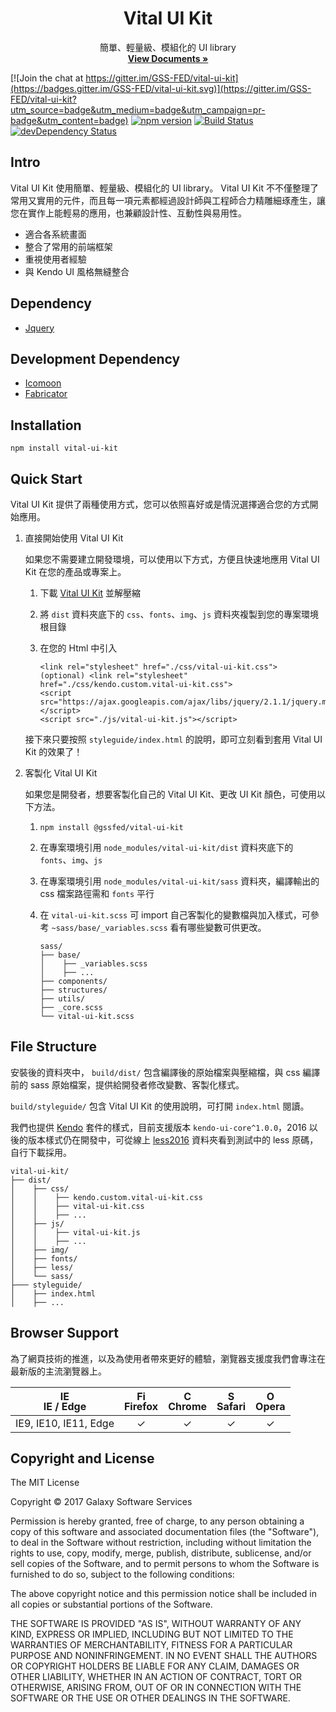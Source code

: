 <p align="center">
  <h1 align="center">Vital UI Kit</h1>
  <p align="center">
    簡單、輕量級、模組化的 UI library
    <br>
    <a href="https://gss-fed.github.io/vital-ui-kit/" target="_blank"><strong>View Documents &raquo;</strong></a>
    <br>
  </p>
</p>

[![Join the chat at https://gitter.im/GSS-FED/vital-ui-kit](https://badges.gitter.im/GSS-FED/vital-ui-kit.svg)](https://gitter.im/GSS-FED/vital-ui-kit?utm_source=badge&utm_medium=badge&utm_campaign=pr-badge&utm_content=badge)
[![npm version](https://img.shields.io/npm/v/vital-ui-kit.svg)](https://www.npmjs.com/package/vital-ui-kit)
[![Build Status](https://img.shields.io/travis/GSS-FED/vital-ui-kit.svg)](https://travis-ci.org/GSS-FED/vital-ui-kit)
[![devDependency Status](https://img.shields.io/david/dev/GSS-FED/vital-ui-kit.svg)](https://david-dm.org/GSS-FED/vital-ui-kit?type=dev)

## Intro

Vital UI Kit 使用簡單、輕量級、模組化的 UI library。 Vital UI Kit 不不僅整理了常用又實用的元件，而且每一項元素都經過設計師與工程師合力精雕細琢產生，讓您在實作上能輕易的應用，也兼顧設計性、互動性與易用性。

* 適合各系統畫面
* 整合了常用的前端框架
* 重視使用者經驗
* 與 Kendo UI 風格無縫整合


## Dependency

- [Jquery](https://jquery.com/)


## Development Dependency

- [Icomoon](https://icomoon.io/)
- [Fabricator](https://fbrctr.github.io/)


## Installation

```
npm install vital-ui-kit
```


## Quick Start

Vital UI Kit 提供了兩種使用方式，您可以依照喜好或是情況選擇適合您的方式開始應用。

1. 直接開始使用 Vital UI Kit

    如果您不需要建立開發環境，可以使用以下方式，方便且快速地應用 Vital UI Kit 在您的產品或專案上。

    1. 下載 [Vital UI Kit](https://github.com/GSS-FED/vital-ui-kit/archive/build.zip) 並解壓縮

    1. 將 `dist` 資料夾底下的 `css`、`fonts`、`img`、`js` 資料夾複製到您的專案環境根目錄

    1. 在您的 Html 中引入

        ```
        <link rel="stylesheet" href="./css/vital-ui-kit.css">
        (optional) <link rel="stylesheet" href="./css/kendo.custom.vital-ui-kit.css">
        <script src="https://ajax.googleapis.com/ajax/libs/jquery/2.1.1/jquery.min.js"></script>
        <script src="./js/vital-ui-kit.js"></script>
        ```

    接下來只要按照 `styleguide/index.html` 的說明，即可立刻看到套用 Vital UI Kit 的效果了！


1. 客製化 Vital UI Kit

    如果您是開發者，想要客製化自己的 Vital UI Kit、更改 UI Kit 顏色，可使用以下方法。

    1. `npm install @gssfed/vital-ui-kit`

    1. 在專案環境引用 `node_modules/vital-ui-kit/dist` 資料夾底下的 `fonts`、`img`、`js`

    1. 在專案環境引用 `node_modules/vital-ui-kit/sass` 資料夾，編譯輸出的 css 檔案路徑需和 `fonts` 平行

    1. 在 `vital-ui-kit.scss` 可 import 自己客製化的變數檔與加入樣式，可參考 `~sass/base/_variables.scss` 看有哪些變數可供更改。

        ```
        sass/
        ├── base/
        │    ├── _variables.scss
        │    ├── ...
        ├── components/
        ├── structures/
        ├── utils/
        ├── _core.scss
        └── vital-ui-kit.scss
        ```


## File Structure

安裝後的資料夾中， `build/dist/` 包含編譯後的原始檔案與壓縮檔，與 css 編譯前的 sass 原始檔案，提供給開發者修改變數、客製化樣式。

`build/styleguide/` 包含 Vital UI Kit 的使用說明，可打開 `index.html` 閱讀。

我們也提供 [Kendo](https://www.telerik.com/kendo-ui) 套件的樣式，目前支援版本 `kendo-ui-core^1.0.0`，2016 以後的版本樣式仍在開發中，可從線上 [less2016](https://github.com/GSS-FED/vital-ui-kit/tree/master/src/less2016) 資料夾看到測試中的 less 原碼，自行下載採用。

```
vital-ui-kit/
├── dist/
│    ├── css/
│    │    ├── kendo.custom.vital-ui-kit.css
│    │    ├── vital-ui-kit.css
│    │    ├── ...
│    ├── js/
│    │    ├── vital-ui-kit.js
│    │    ├── ...
│    ├── img/
│    ├── fonts/
│    ├── less/
│    └── sass/
├─── styleguide/
│    ├── index.html
│    ├── ...
```

## Browser Support

為了網頁技術的推進，以及為使用者帶來更好的體驗，瀏覽器支援度我們會專注在最新版的主流瀏覽器上。

| [<img src="https://raw.githubusercontent.com/godban/browsers-support-badges/master/src/images/edge.png" alt="IE / Edge" width="16px" height="16px" />](http://godban.github.io/browsers-support-badges/)</br>IE / Edge | [<img src="https://raw.githubusercontent.com/godban/browsers-support-badges/master/src/images/firefox.png" alt="Firefox" width="16px" height="16px" />](http://godban.github.io/browsers-support-badges/)</br>Firefox | [<img src="https://raw.githubusercontent.com/godban/browsers-support-badges/master/src/images/chrome.png" alt="Chrome" width="16px" height="16px" />](http://godban.github.io/browsers-support-badges/)</br>Chrome | [<img src="https://raw.githubusercontent.com/godban/browsers-support-badges/master/src/images/safari.png" alt="Safari" width="16px" height="16px" />](http://godban.github.io/browsers-support-badges/)</br>Safari | [<img src="https://raw.githubusercontent.com/godban/browsers-support-badges/master/src/images/opera.png" alt="Opera" width="16px" height="16px" />](http://godban.github.io/browsers-support-badges/)</br>Opera |
| :---------: | :---------: | :---------: | :---------:| :---------: |
| IE9, IE10, IE11, Edge|  ✓ |  ✓ |  ✓ |  ✓ 


## Copyright and License

The MIT License

Copyright © 2017 Galaxy Software Services

Permission is hereby granted, free of charge, to any person obtaining a copy
of this software and associated documentation files (the "Software"), to deal
in the Software without restriction, including without limitation the rights
to use, copy, modify, merge, publish, distribute, sublicense, and/or sell
copies of the Software, and to permit persons to whom the Software is
furnished to do so, subject to the following conditions:

The above copyright notice and this permission notice shall be included in all
copies or substantial portions of the Software.

THE SOFTWARE IS PROVIDED "AS IS", WITHOUT WARRANTY OF ANY KIND, EXPRESS OR
IMPLIED, INCLUDING BUT NOT LIMITED TO THE WARRANTIES OF MERCHANTABILITY,
FITNESS FOR A PARTICULAR PURPOSE AND NONINFRINGEMENT. IN NO EVENT SHALL THE
AUTHORS OR COPYRIGHT HOLDERS BE LIABLE FOR ANY CLAIM, DAMAGES OR OTHER
LIABILITY, WHETHER IN AN ACTION OF CONTRACT, TORT OR OTHERWISE, ARISING FROM,
OUT OF OR IN CONNECTION WITH THE SOFTWARE OR THE USE OR OTHER DEALINGS IN THE
SOFTWARE.
